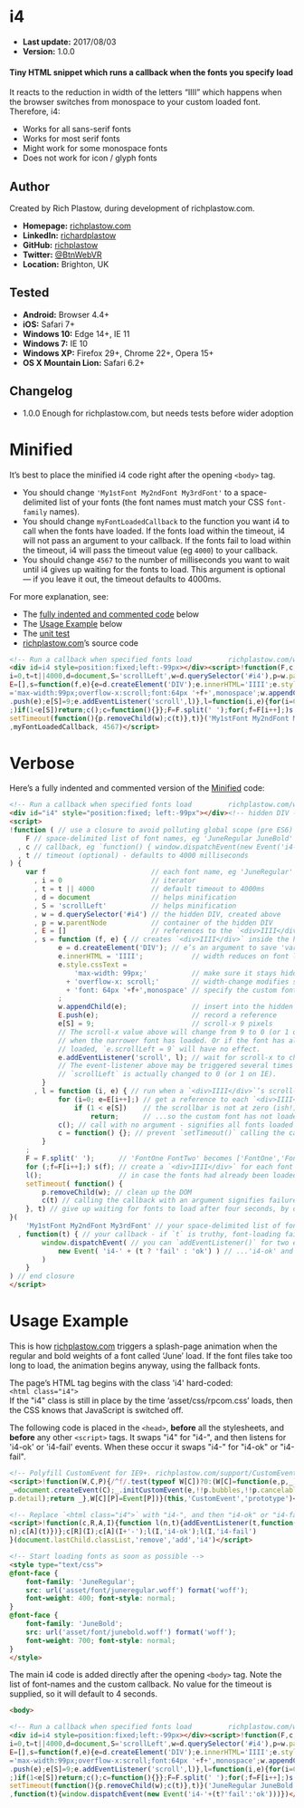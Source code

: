 i4
==

+ __Last update:__  2017/08/03
+ __Version:__      1.0.0

#### Tiny HTML snippet which runs a callback when the fonts you specify load

It reacts to the reduction in width of the letters “IIII” which happens when the
browser switches from monospace to your custom loaded font. Therefore, i4:

+ Works for all sans-serif fonts
+ Works for most serif fonts
+ Might work for some monospace fonts
+ Does not work for icon / glyph fonts


Author
------
Created by Rich Plastow, during development of richplastow.com.

+ __Homepage:__     [richplastow.com](http://richplastow.com)
+ __LinkedIn:__     [richardplastow](https://linkedin.com/in/richardplastow)
+ __GitHub:__       [richplastow](https://github.com/richplastow)
+ __Twitter:__      [@BtnWebVR](https://twitter.com/BtnWebVR)
+ __Location:__     Brighton, UK


Tested
------
+ __Android:__             Browser 4.4+
+ __iOS:__                 Safari 7+
+ __Windows 10:__          Edge 14+, IE 11
+ __Windows 7:__           IE 10
+ __Windows XP:__          Firefox 29+, Chrome 22+, Opera 15+
+ __OS X Mountain Lion:__  Safari 6.2+


Changelog
---------
+ 1.0.0       Enough for richplastow.com, but needs tests before wider adoption




Minified
========

It’s best to place the minified i4 code right after the opening `<body>` tag.

+ You should change `'My1stFont My2ndFont My3rdFont'` to a space-delimited list
  of your fonts (the font names must match your CSS `font-family` names).
+ You should change `myFontLoadedCallback` to the function you want i4 to call
  when the fonts have loaded. If the fonts load within the timeout, i4 will not
  pass an argument to your callback. If the fonts fail to load within the
  timeout, i4 will pass the timeout value (eg `4000`) to your callback.
+ You should change `4567` to the number of milliseconds you want to wait until
  i4 gives up waiting for the fonts to load. This argument is optional — if you
  leave it out, the timeout defaults to 4000ms.

For more explanation, see:

+ The [fully indented and commented code](#verbose) below
+ The [Usage Example](#usage-example) below
+ The [unit test](http://richplastow.com/w4/support/i4-test.html)
+ [richplastow.com](http://richplastow.com/index.html)’s source code

```html
<!-- Run a callback when specified fonts load         richplastow.com/w4/#i4 -->
<div id=i4 style=position:fixed;left:-99px></div><script>!function(F,c,t){var f,
i=0,t=t||4000,d=document,S='scrollLeft',w=d.querySelector('#i4'),p=w.parentNode,
E=[],s=function(f,e){e=d.createElement('DIV');e.innerHTML='IIII';e.style.cssText
='max-width:99px;overflow-x:scroll;font:64px '+f+',monospace';w.appendChild(e);E
.push(e);e[S]=9;e.addEventListener('scroll',l)},l=function(i,e){for(i=0;e=E[i++]
;)if(1<e[S])return;c();c=function(){}};F=F.split(' ');for(;f=F[i++];)s(f);l()
setTimeout(function(){p.removeChild(w);c(t)},t)}('My1stFont My2ndFont My3rdFont'
,myFontLoadedCallback, 4567)</script>

```




Verbose
=======

Here’s a fully indented and commented version of the [Minified](#minified) code:

```html
<!-- Run a callback when specified fonts load         richplastow.com/w4/#i4 -->
<div id="i4" style="position:fixed; left:-99px"></div><!-- hidden DIV -->
<script>
!function ( // use a closure to avoid polluting global scope (pre ES6)
    F // space-delimited list of font names, eg 'JuneRegular JuneBold'
  , c // callback, eg `function() { window.dispatchEvent(new Event('i4-ok') )`
  , t // timeout (optional) - defaults to 4000 milliseconds
) {
    var f                          // each font name, eg 'JuneRegular'
      , i = 0                      // iterator
      , t = t || 4000              // default timeout to 4000ms
      , d = document               // helps minification
      , S = 'scrollLeft'           // helps minification
      , w = d.querySelector('#i4') // the hidden DIV, created above
      , p = w.parentNode           // container of the hidden DIV
      , E = []                     // references to the `<div>IIII</div>`s
      , s = function (f, e) { // creates `<div>IIII</div>` inside the hidden DIV
            e = d.createElement('DIV'); // e’s an argument to save 'var e' bytes
            e.innerHTML = 'IIII';            // width reduces on font load
            e.style.cssText =
                'max-width: 99px;'           // make sure it stays hidden
              + 'overflow-x: scroll;'        // width-change modifies scroll-x
              + 'font: 64px '+f+',monospace' // specify the custom font
            ;
            w.appendChild(e);                // insert into the hidden DIV
            E.push(e);                       // record a reference
            e[S] = 9;                        // scroll-x 9 pixels
            // The scroll-x value above will change from 9 to 0 (or 1 on IE)
            // when the narrower font has loaded. Or if the font has already
            // loaded, `e.scrollLeft = 9` will have no effect.
            e.addEventListener('scroll', l); // wait for scroll-x to change
            // The event-listener above may be triggered several times before
            // `scrollLeft` is actually changed to 0 (or 1 on IE).
        }
      , l = function (i, e) { // run when a `<div>IIII</div>`’s scroll-x changes
            for (i=0; e=E[i++];) // get a reference to each `<div>IIII</div>`
                if (1 < e[S])    // the scrollbar is not at zero (ish!)...
                    return;      // ...so the custom font has not loaded
            c(); // call with no argument - signifies all fonts loaded in time
            c = function() {}; // prevent `setTimeout()` calling the callback
        }
    ;
    F = F.split(' ');      // 'FontOne FontTwo' becomes ['FontOne','FontTwo']
    for (;f=F[i++];) s(f); // create a `<div>IIII</div>` for each font
    l();                   // in case the fonts had already been loaded
    setTimeout( function() {
        p.removeChild(w); // clean up the DOM
        c(t) // calling the callback with an argument signifies failure
    }, t) // give up waiting for fonts to load after four seconds, by default
}(
    'My1stFont My2ndFont My3rdFont' // your space-delimited list of font names
  , function(t) { // your callback - if `t` is truthy, font-loading failed
        window.dispatchEvent( // you can `addEventListener()` for two events...
            new Event( 'i4-' + (t ? 'fail' : 'ok') ) // ...'i4-ok' and 'i4-fail'
        )
    }
) // end closure
</script>

```




Usage Example
=============

This is how [richplastow.com](http://richplastow.com/index.html) triggers a
splash-page animation when the regular and bold weights of a font called ‘June’
load. If the font files take too long to load, the animation begins anyway,
using the fallback fonts.

The page’s HTML tag begins with the class 'i4' hard-coded:  
`<html class="i4">`  
If the "i4" class is still in place by the time ‘asset/css/rpcom.css’ loads,
then the CSS knows that JavaScript is switched off.

The following code is placed in the `<head>`, __before__ all the stylesheets,
and __before__ any other `<script>` tags. It swaps "i4" for "i4-", and then
listens for 'i4-ok' or 'i4-fail' events. When these occur it swaps "i4-" for
"i4-ok" or "i4-fail".

```html
<!-- Polyfill CustomEvent for IE9+. richplastow.com/support/CustomEventIE.md -->
<script>!function(W,C,P){/^f/.test(typeof W[C])?0:(W[C]=function(e,p,_){p=p||{}
_=document.createEvent(C);_.initCustomEvent(e,!!p.bubbles,!!p.cancelable,
p.detail);return _},W[C][P]=Event[P])}(this,'CustomEvent','prototype')</script>

<!-- Replace `<html class="i4">` with "i4-", and then "i4-ok" or "i4-fail" -->
<script>!function(c,R,A,I){function l(n,t){addEventListener(t,function(){c[R](
n);c[A](t)})};c[R](I);c[A](I+'-');l(I,'i4-ok');l(I,'i4-fail')
}(document.lastChild.classList,'remove','add','i4')</script>

<!-- Start loading fonts as soon as possible -->
<style type="text/css">
@font-face {
    font-family: 'JuneRegular';
    src: url('asset/font/juneregular.woff') format('woff');
    font-weight: 400; font-style: normal;
}
@font-face {
    font-family: 'JuneBold';
    src: url('asset/font/junebold.woff') format('woff');
    font-weight: 700; font-style: normal;
}
</style>

```

The main i4 code is added directly after the opening `<body>` tag. Note the list
of font-names and the custom callback. No value for the timeout is supplied, so
it will default to 4 seconds.

```html
<body>

<!-- Run a callback when specified fonts load         richplastow.com/w4/#i4 -->
<div id=i4 style=position:fixed;left:-99px></div><script>!function(F,c,t){var f,
i=0,t=t||4000,d=document,S='scrollLeft',w=d.querySelector('#i4'),p=w.parentNode,
E=[],s=function(f,e){e=d.createElement('DIV');e.innerHTML='IIII';e.style.cssText
='max-width:99px;overflow-x:scroll;font:64px '+f+',monospace';w.appendChild(e);E
.push(e);e[S]=9;e.addEventListener('scroll',l)},l=function(i,e){for(i=0;e=E[i++]
;)if(1<e[S])return;c();c=function(){}};F=F.split(' ');for(;f=F[i++];)s(f);l()
setTimeout(function(){p.removeChild(w);c(t)},t)}('JuneRegular JuneBold'
,function(t){window.dispatchEvent(new Event('i4-'+(t?'fail':'ok')))})</script>

```
